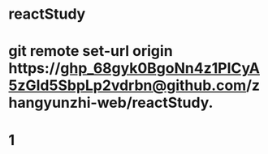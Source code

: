 # reactStudy
# git remote set-url origin https://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@github.com/zhangyunzhi-web/reactStudy.
# 1